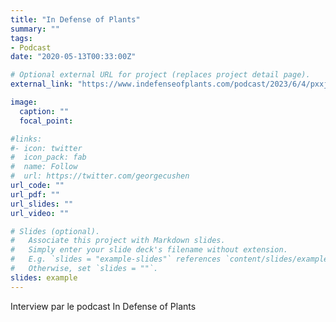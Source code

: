 ```yaml
---
title: "In Defense of Plants"
summary: ""
tags:
- Podcast
date: "2020-05-13T00:33:00Z"

# Optional external URL for project (replaces project detail page).
external_link: "https://www.indefenseofplants.com/podcast/2023/6/4/pxxjmt3g0lv5ksjfj3hhd1sqmu7y6d"

image:
  caption: ""
  focal_point:

#links:
#- icon: twitter
#  icon_pack: fab
#  name: Follow
#  url: https://twitter.com/georgecushen
url_code: ""
url_pdf: ""
url_slides: ""
url_video: ""

# Slides (optional).
#   Associate this project with Markdown slides.
#   Simply enter your slide deck's filename without extension.
#   E.g. `slides = "example-slides"` references `content/slides/example-slides.md`.
#   Otherwise, set `slides = ""`.
slides: example
---
```


Interview par le podcast In Defense of Plants
